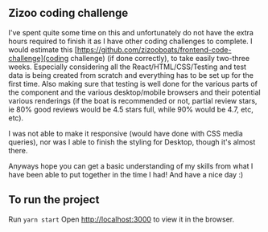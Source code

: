 ## Zizoo coding challenge

I've spent quite some time on this and unfortunately do not have the extra hours required to finish it as I have other coding challenges to complete. I would estimate this [https://github.com/zizooboats/frontend-code-challenge](coding challenge) (if done correctly), to take easily two-three weeks. Especially considering all the React/HTML/CSS/Testing and test data is being created from scratch and everything has to be set up for the first time. Also making sure that testing is well done for the various parts of the component and the various desktop/mobile browsers and their potential various renderings (if the boat is recommended or not, partial review stars, ie 80% good reviews would be 4.5 stars full, while 90% would be 4.7, etc, etc).

I was not able to make it responsive (would have done with CSS media queries), nor was I able to finish the styling for Desktop, though it's almost there.

Anyways hope you can get a basic understanding of my skills from what I have been able to put together in the time I had! And have a nice day :)

## To run the project

Run `yarn start`
Open [http://localhost:3000](http://localhost:3000) to view it in the browser.
